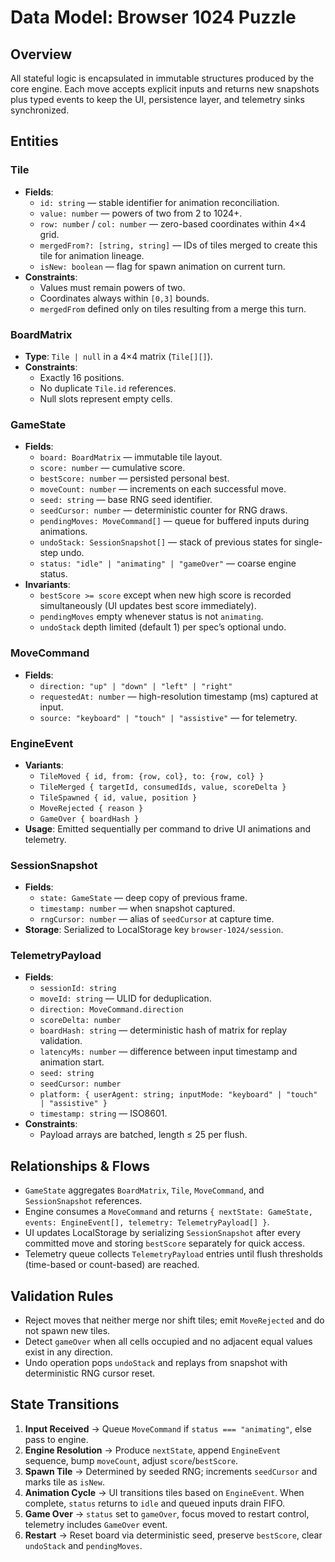 # Data Model: Browser 1024 Puzzle

## Overview
All stateful logic is encapsulated in immutable structures produced by the core engine. Each move accepts explicit inputs and returns new snapshots plus typed events to keep the UI, persistence layer, and telemetry sinks synchronized.

## Entities

### Tile
- **Fields**:
  - `id: string` — stable identifier for animation reconciliation.
  - `value: number` — powers of two from 2 to 1024+.
  - `row: number` / `col: number` — zero-based coordinates within 4×4 grid.
  - `mergedFrom?: [string, string]` — IDs of tiles merged to create this tile for animation lineage.
  - `isNew: boolean` — flag for spawn animation on current turn.
- **Constraints**:
  - Values must remain powers of two.
  - Coordinates always within `[0,3]` bounds.
  - `mergedFrom` defined only on tiles resulting from a merge this turn.

### BoardMatrix
- **Type**: `Tile | null` in a 4×4 matrix (`Tile[][]`).
- **Constraints**:
  - Exactly 16 positions.
  - No duplicate `Tile.id` references.
  - Null slots represent empty cells.

### GameState
- **Fields**:
  - `board: BoardMatrix` — immutable tile layout.
  - `score: number` — cumulative score.
  - `bestScore: number` — persisted personal best.
  - `moveCount: number` — increments on each successful move.
  - `seed: string` — base RNG seed identifier.
  - `seedCursor: number` — deterministic counter for RNG draws.
  - `pendingMoves: MoveCommand[]` — queue for buffered inputs during animations.
  - `undoStack: SessionSnapshot[]` — stack of previous states for single-step undo.
  - `status: "idle" | "animating" | "gameOver"` — coarse engine status.
- **Invariants**:
  - `bestScore >= score` except when new high score is recorded simultaneously (UI updates best score immediately).
  - `pendingMoves` empty whenever status is not `animating`.
  - `undoStack` depth limited (default 1) per spec’s optional undo.

### MoveCommand
- **Fields**:
  - `direction: "up" | "down" | "left" | "right"`
  - `requestedAt: number` — high-resolution timestamp (ms) captured at input.
  - `source: "keyboard" | "touch" | "assistive"` — for telemetry.

### EngineEvent
- **Variants**:
  - `TileMoved { id, from: {row, col}, to: {row, col} }`
  - `TileMerged { targetId, consumedIds, value, scoreDelta }`
  - `TileSpawned { id, value, position }`
  - `MoveRejected { reason }`
  - `GameOver { boardHash }`
- **Usage**: Emitted sequentially per command to drive UI animations and telemetry.

### SessionSnapshot
- **Fields**:
  - `state: GameState` — deep copy of previous frame.
  - `timestamp: number` — when snapshot captured.
  - `rngCursor: number` — alias of `seedCursor` at capture time.
- **Storage**: Serialized to LocalStorage key `browser-1024/session`.

### TelemetryPayload
- **Fields**:
  - `sessionId: string`
  - `moveId: string` — ULID for deduplication.
  - `direction: MoveCommand.direction`
  - `scoreDelta: number`
  - `boardHash: string` — deterministic hash of matrix for replay validation.
  - `latencyMs: number` — difference between input timestamp and animation start.
  - `seed: string`
  - `seedCursor: number`
  - `platform: { userAgent: string; inputMode: "keyboard" | "touch" | "assistive" }`
  - `timestamp: string` — ISO8601.
- **Constraints**:
  - Payload arrays are batched, length ≤ 25 per flush.

## Relationships & Flows
- `GameState` aggregates `BoardMatrix`, `Tile`, `MoveCommand`, and `SessionSnapshot` references.
- Engine consumes a `MoveCommand` and returns `{ nextState: GameState, events: EngineEvent[], telemetry: TelemetryPayload[] }`.
- UI updates LocalStorage by serializing `SessionSnapshot` after every committed move and storing `bestScore` separately for quick access.
- Telemetry queue collects `TelemetryPayload` entries until flush thresholds (time-based or count-based) are reached.

## Validation Rules
- Reject moves that neither merge nor shift tiles; emit `MoveRejected` and do not spawn new tiles.
- Detect `gameOver` when all cells occupied and no adjacent equal values exist in any direction.
- Undo operation pops `undoStack` and replays from snapshot with deterministic RNG cursor reset.

## State Transitions
1. **Input Received** → Queue `MoveCommand` if `status === "animating"`, else pass to engine.
2. **Engine Resolution** → Produce `nextState`, append `EngineEvent` sequence, bump `moveCount`, adjust `score`/`bestScore`.
3. **Spawn Tile** → Determined by seeded RNG; increments `seedCursor` and marks tile as `isNew`.
4. **Animation Cycle** → UI transitions tiles based on `EngineEvent`. When complete, `status` returns to `idle` and queued inputs drain FIFO.
5. **Game Over** → `status` set to `gameOver`, focus moved to restart control, telemetry includes `GameOver` event.
6. **Restart** → Reset board via deterministic seed, preserve `bestScore`, clear `undoStack` and `pendingMoves`.
